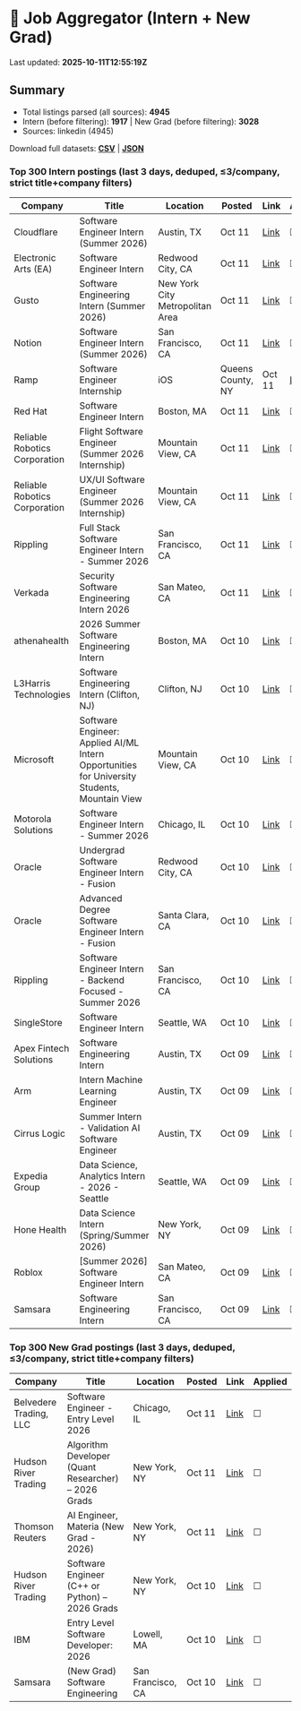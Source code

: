 # 🔎 Job Aggregator (Intern + New Grad)

Last updated: **2025-10-11T12:55:19Z**

## Summary
- Total listings parsed (all sources): **4945**
- Intern (before filtering): **1917** | New Grad (before filtering): **3028**
- Sources: linkedin (4945)

Download full datasets: **[CSV](data/jobs.csv)** | **[JSON](data/jobs.json)**

### Top 300 Intern postings (last 3 days, deduped, ≤3/company, strict title+company filters)
| Company | Title | Location | Posted | Link | Applied |
|---|---|---|---|---|---|
| Cloudflare | Software Engineer Intern (Summer 2026) | Austin, TX | Oct 11 | [Link](https://www.linkedin.com/jobs/view/software-engineer-intern-summer-2026-at-cloudflare-4291192756?position=10&pageNum=0&refId=lgd1PMqOp1Xg%2F3uFU%2BwELA%3D%3D&trackingId=8mVAwI5zlECqh8m6uu3yTg%3D%3D) | ☐ |
| Electronic Arts (EA) | Software Engineer Intern | Redwood City, CA | Oct 11 | [Link](https://www.linkedin.com/jobs/view/software-engineer-intern-at-electronic-arts-ea-4313108726?position=9&pageNum=7&refId=U2WQBdKzf2l4oh47DmJCmg%3D%3D&trackingId=45KC6o%2B%2BnV%2FkQjfWR4Jn7w%3D%3D) | ☐ |
| Gusto | Software Engineering Intern (Summer 2026) | New York City Metropolitan Area | Oct 11 | [Link](https://www.linkedin.com/jobs/view/software-engineering-intern-summer-2026-at-gusto-4303229478?position=3&pageNum=2&refId=nKyZEHjaQhXNebGyVZ2FGw%3D%3D&trackingId=ICR8gGtZptNUfFsf%2BSDxdQ%3D%3D) | ☐ |
| Notion | Software Engineer Intern (Summer 2026) | San Francisco, CA | Oct 11 | [Link](https://www.linkedin.com/jobs/view/software-engineer-intern-summer-2026-at-notion-4282336464?position=6&pageNum=0&refId=XSaNw22DGnqIoLSpJ66BLA%3D%3D&trackingId=7LofLIS%2Fqbu86u8AnidS%2Fw%3D%3D) | ☐ |
| Ramp | Software Engineer Internship | iOS | Queens County, NY | Oct 11 | [Link](https://www.linkedin.com/jobs/view/software-engineer-internship-ios-at-ramp-4292803810?position=3&pageNum=5&refId=X7zjIdgVIPJ7CVKjpRLcpA%3D%3D&trackingId=ibwCsEFBNYKD7IY2rcx%2B1A%3D%3D) | ☐ |
| Red Hat | Software Engineer Intern | Boston, MA | Oct 11 | [Link](https://www.linkedin.com/jobs/view/software-engineer-intern-at-red-hat-4292691759?position=9&pageNum=0&refId=vd1ct3anSAYj%2BgRupwB5hg%3D%3D&trackingId=XgUsSij%2Fpi2hsTwV3kcC8g%3D%3D) | ☐ |
| Reliable Robotics Corporation | Flight Software Engineer (Summer 2026 Internship) | Mountain View, CA | Oct 11 | [Link](https://www.linkedin.com/jobs/view/flight-software-engineer-summer-2026-internship-at-reliable-robotics-corporation-4313437981?position=3&pageNum=5&refId=IPL8lk2XA%2Be2IrEBxpnKew%3D%3D&trackingId=cg6aIMyxWjSI6YuvxXO0QQ%3D%3D) | ☐ |
| Reliable Robotics Corporation | UX/UI Software Engineer (Summer 2026 Internship) | Mountain View, CA | Oct 11 | [Link](https://www.linkedin.com/jobs/view/ux-ui-software-engineer-summer-2026-internship-at-reliable-robotics-corporation-4313454138?position=10&pageNum=7&refId=GaZtrwXBXcQRSMu4%2BLFf9Q%3D%3D&trackingId=n2VI44MJpFKNpof2YBxJ2g%3D%3D) | ☐ |
| Rippling | Full Stack Software Engineer Intern - Summer 2026 | San Francisco, CA | Oct 11 | [Link](https://www.linkedin.com/jobs/view/full-stack-software-engineer-intern-summer-2026-at-rippling-4303024273?position=3&pageNum=2&refId=ieB3bqoA30TSyORWKbpUog%3D%3D&trackingId=yWImykRhFtiXs%2BcskbHvyw%3D%3D) | ☐ |
| Verkada | Security Software Engineering Intern 2026 | San Mateo, CA | Oct 11 | [Link](https://www.linkedin.com/jobs/view/security-software-engineering-intern-2026-at-verkada-4292965737?position=3&pageNum=5&refId=67rCGki7%2FDdvy3512j1ZeQ%3D%3D&trackingId=Tr%2FkSiBJf0ID7pc5NPLYOw%3D%3D) | ☐ |
| athenahealth | 2026 Summer Software Engineering Intern | Boston, MA | Oct 10 | [Link](https://www.linkedin.com/jobs/view/2026-summer-software-engineering-intern-at-athenahealth-4313414228?position=8&pageNum=7&refId=mBucJDB3ZNqDRZR692sYNg%3D%3D&trackingId=sOx5k9J3RUO1V1HcDmk66A%3D%3D) | ☐ |
| L3Harris Technologies | Software Engineering Intern (Clifton, NJ) | Clifton, NJ | Oct 10 | [Link](https://www.linkedin.com/jobs/view/software-engineering-intern-clifton-nj-at-l3harris-technologies-4302562218?position=1&pageNum=5&refId=QxQ1%2Fu2SP%2BuhmYJgC3VBYA%3D%3D&trackingId=Wjpd1LDjzgjhBxVzUFsPoA%3D%3D) | ☐ |
| Microsoft | Software Engineer: Applied AI/ML Intern Opportunities for University Students, Mountain View | Mountain View, CA | Oct 10 | [Link](https://www.linkedin.com/jobs/view/software-engineer-applied-ai-ml-intern-opportunities-for-university-students-mountain-view-at-microsoft-4306820127?position=4&pageNum=5&refId=OicWF4%2BNsrJxLvoiA9H6YA%3D%3D&trackingId=pEIc6IPQRBHUETFRgJcqWw%3D%3D) | ☐ |
| Motorola Solutions | Software Engineer Intern - Summer 2026 | Chicago, IL | Oct 10 | [Link](https://www.linkedin.com/jobs/view/software-engineer-intern-summer-2026-at-motorola-solutions-4301605060?position=10&pageNum=0&refId=pqTmtWRql%2B5OFsMjIAGYkw%3D%3D&trackingId=UIkGWn1Jbxy8%2FfiGuEf%2FMQ%3D%3D) | ☐ |
| Oracle | Undergrad Software Engineer Intern - Fusion | Redwood City, CA | Oct 10 | [Link](https://www.linkedin.com/jobs/view/undergrad-software-engineer-intern-fusion-at-oracle-4289868044?position=6&pageNum=2&refId=ieB3bqoA30TSyORWKbpUog%3D%3D&trackingId=Wu774KFpY1NeBwTdzit%2BjQ%3D%3D) | ☐ |
| Oracle | Advanced Degree Software Engineer Intern - Fusion | Santa Clara, CA | Oct 10 | [Link](https://www.linkedin.com/jobs/view/advanced-degree-software-engineer-intern-fusion-at-oracle-4289862204?position=1&pageNum=7&refId=Y1myMxPs3K%2FeKMRPKZ5Z%2Bg%3D%3D&trackingId=2aHbnHKEfwBu6abIrX5SEQ%3D%3D) | ☐ |
| Rippling | Software Engineer Intern - Backend Focused - Summer 2026 | San Francisco, CA | Oct 10 | [Link](https://www.linkedin.com/jobs/view/software-engineer-intern-backend-focused-summer-2026-at-rippling-4098512522?position=7&pageNum=2&refId=ieB3bqoA30TSyORWKbpUog%3D%3D&trackingId=ekZiq%2FEAJQJ9jv4hbdK8XA%3D%3D) | ☐ |
| SingleStore | Software Engineer Intern | Seattle, WA | Oct 10 | [Link](https://www.linkedin.com/jobs/view/software-engineer-intern-at-singlestore-4312862324?position=7&pageNum=2&refId=3m8WkULGgj1%2Ble1FPQxyZQ%3D%3D&trackingId=gejZnBNMLHY5OeeMYgtNMQ%3D%3D) | ☐ |
| Apex Fintech Solutions | Software Engineering Intern | Austin, TX | Oct 09 | [Link](https://www.linkedin.com/jobs/view/software-engineering-intern-at-apex-fintech-solutions-4302237430?position=3&pageNum=2&refId=a9cY2UmwR5FLZK22%2Fadv2Q%3D%3D&trackingId=5lCdS9xOMKZhheotF%2B9t%2Bg%3D%3D) | ☐ |
| Arm | Intern Machine Learning Engineer | Austin, TX | Oct 09 | [Link](https://www.linkedin.com/jobs/view/intern-machine-learning-engineer-at-arm-4312196202?position=8&pageNum=0&refId=EHoby4HiJjQi3APAuIj3Rw%3D%3D&trackingId=LsTByVyvEUg0PAHq8JOuQw%3D%3D) | ☐ |
| Cirrus Logic | Summer Intern - Validation AI Software Engineer | Austin, TX | Oct 09 | [Link](https://www.linkedin.com/jobs/view/summer-intern-validation-ai-software-engineer-at-cirrus-logic-4301996128?position=2&pageNum=7&refId=5FPtzdzJHEK79KvHsHF3kA%3D%3D&trackingId=e5v%2FMGqisLbvjYex%2F1ISjg%3D%3D) | ☐ |
| Expedia Group | Data Science, Analytics Intern - 2026 - Seattle | Seattle, WA | Oct 09 | [Link](https://www.linkedin.com/jobs/view/data-science-analytics-intern-2026-seattle-at-expedia-group-4312128566?position=6&pageNum=2&refId=NQEiyagtVEZCzlfMWhxfFw%3D%3D&trackingId=NYqirFqsCKtdUwsBF0yE8Q%3D%3D) | ☐ |
| Hone Health | Data Science Intern (Spring/Summer 2026) | New York, NY | Oct 09 | [Link](https://www.linkedin.com/jobs/view/data-science-intern-spring-summer-2026-at-hone-health-4312797400?position=2&pageNum=5&refId=X7zjIdgVIPJ7CVKjpRLcpA%3D%3D&trackingId=dtSMmdky7fNu1P6k9LR8cg%3D%3D) | ☐ |
| Roblox | [Summer 2026] Software Engineer Intern | San Mateo, CA | Oct 09 | [Link](https://www.linkedin.com/jobs/view/summer-2026-software-engineer-intern-at-roblox-4280874820?position=8&pageNum=7&refId=Y1myMxPs3K%2FeKMRPKZ5Z%2Bg%3D%3D&trackingId=jviuc1l6P2etdGzodfifKA%3D%3D) | ☐ |
| Samsara | Software Engineering Intern | San Francisco, CA | Oct 09 | [Link](https://www.linkedin.com/jobs/view/software-engineering-intern-at-samsara-4290314153?position=10&pageNum=2&refId=ieB3bqoA30TSyORWKbpUog%3D%3D&trackingId=Z8N03YS9eZVeuIHPQT0esA%3D%3D) | ☐ |

### Top 300 New Grad postings (last 3 days, deduped, ≤3/company, strict title+company filters)
| Company | Title | Location | Posted | Link | Applied |
|---|---|---|---|---|---|
| Belvedere Trading, LLC | Software Engineer - Entry Level 2026 | Chicago, IL | Oct 11 | [Link](https://www.linkedin.com/jobs/view/software-engineer-entry-level-2026-at-belvedere-trading-llc-4282338211?position=9&pageNum=0&refId=8qSMSiEjXaD7PdPG8tpUJw%3D%3D&trackingId=fFxucu7T8ynlipMzogCzdA%3D%3D) | ☐ |
| Hudson River Trading | Algorithm Developer (Quant Researcher) – 2026 Grads | New York, NY | Oct 11 | [Link](https://www.linkedin.com/jobs/view/algorithm-developer-quant-researcher-%E2%80%93-2026-grads-at-hudson-river-trading-4281359064?position=9&pageNum=5&refId=YzjjR6RZtO0PVjERzb9Mtw%3D%3D&trackingId=xOZdjXEdPDTPZCu2PaNLXw%3D%3D) | ☐ |
| Thomson Reuters | AI Engineer, Materia (New Grad - 2026) | New York, NY | Oct 11 | [Link](https://www.linkedin.com/jobs/view/ai-engineer-materia-new-grad-2026-at-thomson-reuters-4293223889?position=1&pageNum=2&refId=SWEeJRryKI6jGXcph8bQqA%3D%3D&trackingId=ugqNiwEmROhUA2GX%2B03ExA%3D%3D) | ☐ |
| Hudson River Trading | Software Engineer (C++ or Python) – 2026 Grads | New York, NY | Oct 10 | [Link](https://www.linkedin.com/jobs/view/software-engineer-c%2B%2B-or-python-%E2%80%93-2026-grads-at-hudson-river-trading-4281352995?position=10&pageNum=7&refId=Irlt28uGYSBHGcpvEcm4iQ%3D%3D&trackingId=PjIB9NGkjpMEYhL5RQNCbA%3D%3D) | ☐ |
| IBM | Entry Level Software Developer: 2026 | Lowell, MA | Oct 10 | [Link](https://www.linkedin.com/jobs/view/entry-level-software-developer-2026-at-ibm-4310260831?position=10&pageNum=5&refId=snBCvqjhfv4CXJTAl0bZRg%3D%3D&trackingId=2YaR7FQDlldf7e%2BKsEaU0g%3D%3D) | ☐ |
| Samsara | (New Grad) Software Engineering | San Francisco, CA | Oct 10 | [Link](https://www.linkedin.com/jobs/view/new-grad-software-engineering-at-samsara-4290341003?position=4&pageNum=0&refId=8Oo3agtbLCCqIdzJtBaPxA%3D%3D&trackingId=FIZmd5Vw%2Fc0jWB9Fnv97GQ%3D%3D) | ☐ |
